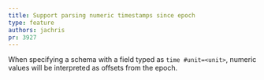 ```yaml
---
title: Support parsing numeric timestamps since epoch
type: feature
authors: jachris
pr: 3927
---
```


When specifying a schema with a field typed as `time #unit=<unit>`, numeric
values will be interpreted as offsets from the epoch.
